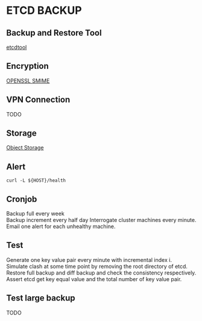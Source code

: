 # ETCD BACKUP

## Backup and Restore Tool
[etcdtool](https://www.compose.com/articles/backups-etcd-and-etcdtool/)

## Encryption
[OPENSSL SMIME](https://gist.github.com/crazybyte/4142975)

## VPN Connection
TODO

## Storage
[Object Storage](https://www.ctl.io/object-storage/)

## Alert
```
curl -L ${HOST}/health
```

## Cronjob
Backup full every week   
Backup increment every half day
Interrogate cluster machines every minute. Email one alert for each unhealthy machine.

## Test
Generate one key value pair every minute with incremental index i.  
Simulate clash at some time point by removing the root directory of etcd.  
Restore full backup and diff backup and check the consistency respectively.  
Assert etcd get key equal value and the total number of key value pair.

## Test large backup
TODO

